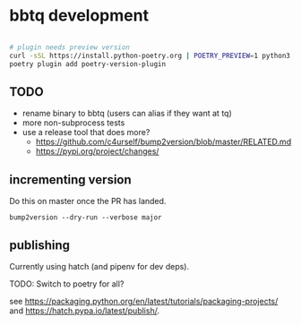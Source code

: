 # bbtq development

```bash

# plugin needs preview version
curl -sSL https://install.python-poetry.org | POETRY_PREVIEW=1 python3 -
poetry plugin add poetry-version-plugin

```

## TODO

- rename binary to bbtq (users can alias if they want at tq)
- more non-subprocess tests
- use a release tool that does more?
  - https://github.com/c4urself/bump2version/blob/master/RELATED.md
  - https://pypi.org/project/changes/

## incrementing version

Do this on master once the PR has landed.

`bump2version --dry-run --verbose major`

## publishing

Currently using hatch (and pipenv for dev deps).

TODO: Switch to poetry for all?

see https://packaging.python.org/en/latest/tutorials/packaging-projects/ and
https://hatch.pypa.io/latest/publish/.
